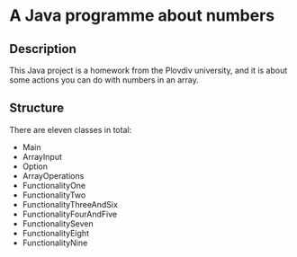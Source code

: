 # A Java programme about numbers

## Description
This Java project is a homework from the Plovdiv university, and it is about some actions you can do with numbers in an array.

## Structure 
There are eleven classes in total:
- Main
- ArrayInput
- Option
- ArrayOperations
- FunctionalityOne
- FunctionalityTwo
- FunctionalityThreeAndSix
- FunctionalityFourAndFive
- FunctionalitySeven
- FunctionalityEight
- FunctionalityNine 

